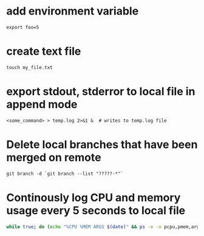 # add environment variable
`export foo=5`

# create text file
`touch my_file.txt`

# export stdout, stderror to local file in append mode
`<some_command> > temp.log 2>&1 &  # writes to temp.log file`

# Delete local branches that have been merged on remote
``git branch -d `git branch --list "?????-*"` ``

# Continously log CPU and memory usage every 5 seconds to local file
```bash
while true; do (echo "%CPU %MEM ARGS $(date)" && ps -e -o pcpu,pmem,args --sort=pcpu | cut -d" " -f1-5 | tail) >> ps.log; sleep 5; done